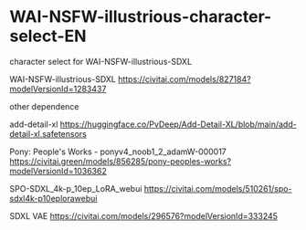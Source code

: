 # WAI-NSFW-illustrious-character-select-EN

character select for WAI-NSFW-illustrious-SDXL

WAI-NSFW-illustrious-SDXL
https://civitai.com/models/827184?modelVersionId=1283437


other dependence

add-detail-xl
https://huggingface.co/PvDeep/Add-Detail-XL/blob/main/add-detail-xl.safetensors

Pony: People's Works  - ponyv4_noob1_2_adamW-000017
https://civitai.green/models/856285/pony-peoples-works?modelVersionId=1036362

SPO-SDXL_4k-p_10ep_LoRA_webui
https://civitai.com/models/510261/spo-sdxl4k-p10eplorawebui

SDXL VAE
https://civitai.com/models/296576?modelVersionId=333245
